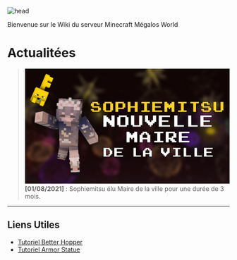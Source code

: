 
![head](https://cdn.discordapp.com/attachments/575698116729372712/861952828292333588/Frame_14.png?width=893&height=182)

Bienvenue sur le Wiki du serveur Minecraft Mégalos World

# Actualitées

>![new-maire](./img/art-newmaire.png)
**[01/08/2021]** : Sophiemitsu élu Maire de la ville pour une durée de 3 mois.
---
## Liens Utiles

- [Tutoriel Better Hopper](https://www.youtube.com/watch?v=3iWKsGFkLWA)
- [Tutoriel Armor Statue](https://www.youtube.com/watch?v=nV9-_RacnoI)
